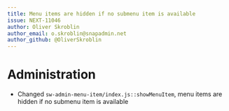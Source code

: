 ```yaml
---
title: Menu items are hidden if no submenu item is available
issue: NEXT-11046
author: Oliver Skroblin
author_email: o.skroblin@snapadmin.net 
author_github: @OliverSkroblin
---
```

# Administration
* Changed `sw-admin-menu-item/index.js::showMenuItem`, menu items are hidden if no submenu item is available

